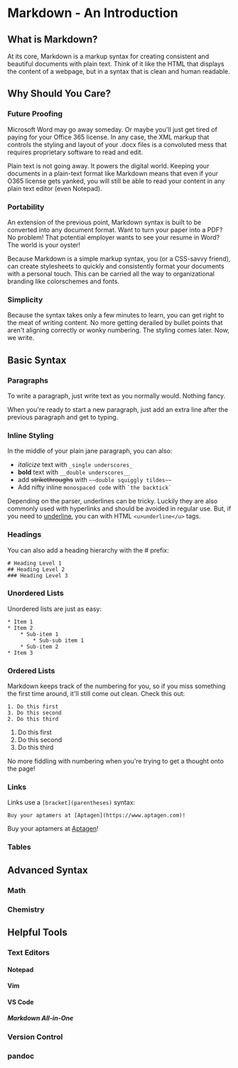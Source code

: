 # Markdown - An Introduction

## What is Markdown?

At its core, Markdown is a markup syntax for creating consistent and beautiful documents with plain text. Think of it like the HTML that displays the content of a webpage, but in a syntax that is clean and human readable.

## Why Should You Care?

### Future Proofing

Microsoft Word may go away someday. Or maybe you'll just get tired of paying for your Office 365 license. In any case, the XML markup that controls the styling and layout of your .docx files is a convoluted mess that requires proprietary software to read and edit.

Plain text is not going away. It powers the digital world. Keeping your documents in a plain-text format like Markdown means that even if your O365 license gets yanked, you will still be able to read your content in any plain text editor (even Notepad).

### Portability

An extension of the previous point, Markdown syntax is built to be converted into any document format. Want to turn your paper into a PDF? No problem! That potential employer wants to see your resume in Word? The world is your oyster!

Because Markdown is a simple markup syntax, you (or a CSS-savvy friend), can create stylesheets to quickly and consistently format your documents with a personal touch. This can be carried all the way to organizational branding like colorschemes and fonts.

### Simplicity

Because the syntax takes only a few minutes to learn, you can get right to the meat of writing content. No more getting derailed by bullet points that aren't aligning correctly or wonky numbering. The styling comes later. Now, we write.

## Basic Syntax

### Paragraphs

To write a paragraph, just write text as you normally would. Nothing fancy.

When you're ready to start a new paragraph, just add an extra line after the previous paragraph and get to typing.

### Inline Styling

In the middle of your plain jane paragraph, you can also:

* _italicize_ text with `_single underscores_`
* __bold__ text with `__double underscores__`
* add ~~strikethroughs~~ with `~~double squiggly tildes~~`
* Add nifty inline `monospaced code` with `` `the backtick` ``

Depending on the parser, underlines can be tricky. Luckily they are also commonly used with hyperlinks and should be avoided in regular use. But, if you need to <u>underline</u>, you can with HTML `<u>underline</u>` tags.

### Headings

You can also add a heading hierarchy with the # prefix:

```
# Heading Level 1
## Heading Level 2
### Heading Level 3
```

### Unordered Lists

Unordered lists are just as easy:

```
* Item 1
* Item 2
    * Sub-item 1
        * Sub-sub item 1
    * Sub-item 2
* Item 3
```

### Ordered Lists

Markdown keeps track of the numbering for you, so if you miss something the first time around, it'll still come out clean. Check this out:

```
1. Do this first
3. Do this second
2. Do this third
```

1. Do this first
3. Do this second
2. Do this third

No more fiddling with numbering when you're trying to get a thought onto the page!

### Links

Links use a `[bracket](parentheses)` syntax:

```
Buy your aptamers at [Aptagen](https://www.aptagen.com)!
```

Buy your aptamers at [Aptagen](https://www.aptagen.com)!

### Tables

## Advanced Syntax

### Math

### Chemistry

## Helpful Tools

### Text Editors

#### Notepad

#### Vim

#### VS Code

##### Markdown All-in-One

### Version Control

### pandoc